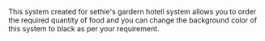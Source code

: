 This system created for sethie's gardern hotell system allows you to order the required quantity of food and you can change the background color of this system to black as per your requirement.
